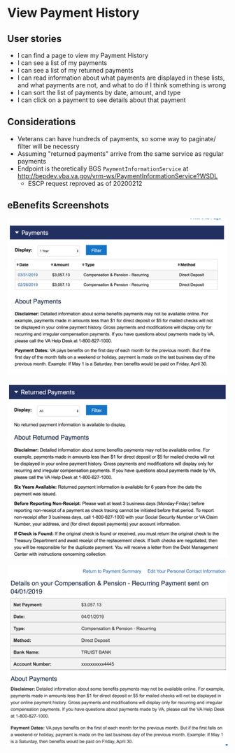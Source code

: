 # View Payment History

## User stories

- I can find a page to view my Payment History
- I can see a list of my payments
- I can see a list of my returned payments
- I can read information about what payments are displayed in these lists, and what payments are not, and what to do if I think something is wrong
- I can sort the list of payments by date, amount, and type
- I can click on a payment to see details about that payment

## Considerations
- Veterans can have hundreds of payments, so some way to paginate/ filter will be necessry
- Assuming "returned payments" arrive from the same service as regular payments
- Endpoint is theoretically BGS `PaymentInformationService` at http://bepdev.vba.va.gov/vrm-ws/PaymentInformationService?WSDL
  - ESCP request reproved as of 20200212

## eBenefits Screenshots

![screenshot](images/payments-list-1.png)

![screenshot](images/payments-list-2.png)

![screenshot](images/payments-detail.png)

